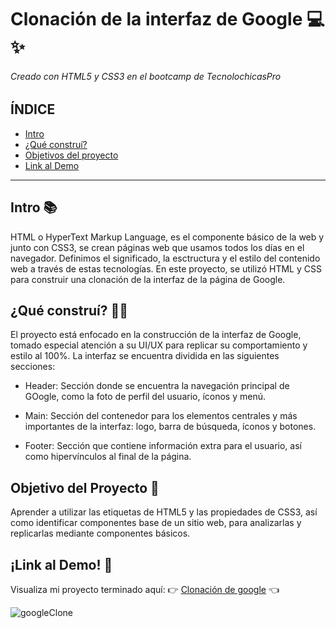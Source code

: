 # Clonación de la interfaz de Google 💻✨
###### Creado con HTML5 y CSS3 en el bootcamp de TecnolochicasPro

## ÍNDICE
* [Intro](https://github.com/KarinaMoreno21/KarinaMoreno21.github.io/edit/main/README.md#intro-)
* [¿Qué construí?](https://github.com/KarinaMoreno21/KarinaMoreno21.github.io/blob/main/README.md#qu%C3%A9-constru%C3%AD-%EF%B8%8F)
* [Objetivos del proyecto](https://github.com/KarinaMoreno21/KarinaMoreno21.github.io/blob/main/README.md#objetivo-del-proyecto-)
* [Link al Demo](https://github.com/KarinaMoreno21/KarinaMoreno21.github.io/blob/main/README.md#link-al-demo-)

***

## Intro 📚
HTML o HyperText Markup Language, es el componente básico de la web y junto con CSS3, se crean páginas web que usamos todos los días en el navegador. Definimos el significado, la esctructura y el estilo del contenido web a través de estas tecnologías. 
En este proyecto, se utilizó HTML y CSS para construir una clonación de la interfaz de la página de Google. 


## ¿Qué construí? 🤷‍♀️
El proyecto está enfocado en la construcción de la interfaz de Google, tomado especial atención a su UI/UX para replicar su comportamiento y estilo al 100%. La interfaz se encuentra dividida en las siguientes secciones:

* Header: Sección donde se encuentra la navegación principal de GOogle, como la foto de perfil del usuario, íconos y menú.

* Main: Sección del contenedor para los elementos centrales y más importantes de la interfaz: logo, barra de búsqueda, íconos y botones. 

* Footer: Sección que contiene información extra para el usuario, así como hipervínculos al final de la página.

## Objetivo del Proyecto 🎯
Aprender a utilizar las etiquetas de HTML5 y las propiedades de CSS3, así como identificar componentes base de un sitio web, para analizarlas y replicarlas mediante componentes básicos. 

## ¡Link al Demo! 🔗
Visualiza mi proyecto terminado aquí: 👉 [Clonación de google](https://karinamoreno21.github.io/googleclonekm.github.io/) 👈

![googleClone](https://user-images.githubusercontent.com/101960943/234747066-14dd6b55-5761-4db1-9a0f-330d2af37d2d.png)

